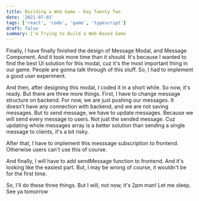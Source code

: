 ```yaml
---
title: Building a Web Game - Day Twenty Two
date: '2021-07-03'
tags: ['react', 'code', 'game', 'typescript']
draft: false
summary: I'm Trying to Build a Web-Based Game
---
```


Finally, I have finally finished the design of Message Modal, and Message Component. And it took more time than it should. It's because I wanted to find the best UI solution for this modal, cuz it's the most important thing in our game. People are gonna talk through of this stuff. So, I had to implement a good user experiment.

And then, after designing this modal, I coded it in a short while. So now, it's ready. But there are three more things. First, I have to change message structure on backend. For now, we are just pushing our messages. It doesn't have any connection with backend, and we are not saving messages. But to send message, we have to update messages. Because we will send every message to users. Not just the sended message. Cuz updating whole messages array is a better solution than sending a single message to clients, it's a bit risky.

After that, I have to implement this messsage subscription to frontend. Otherwise users can't use this of course.

And finally, I will have to add sendMessage function to frontend. And it's looking like the easiest part. But, I may be wrong of course, it wouldn't be for the first time.

So, I'll do these three things. But I will, not now, it's 2pm man! Let me sleep. See ya tomorrow